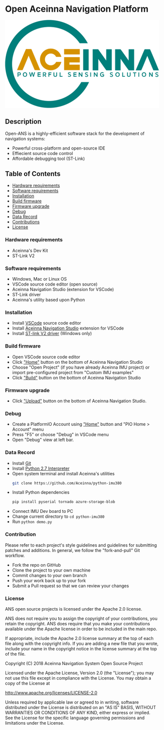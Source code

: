 # Open Aceinna Navigation Platform

![Aceinna Logo](https://raw.githubusercontent.com/Aceinna/platform-aceinna_imu/develop/misc/aceinna_logo.png)

## Description
Open-ANS is a highly-efficient software stack for the development of navigation systems:

- Powerful cross-platform and open-source IDE
- Effiecient source code control
- Affordable debugging tool (ST-Link)

## Table of Contents

- [Hardware requirements](#hardware-requirements)
- [Software requirements](#software-requirements)
- [Installation](#installation)
- [Build firmware](#build-firmware)
- [Firmware upgrade](#firmware-upgrade)
- [Debug](#debug)
- [Data Record](#data-record)
- [Contributions](#contributions)
- [License](#license)

### Hardware requirements
- Aceinna's Dev Kit
- ST-Link V2

### Software requirements
- Windows, Mac or Linux OS
- VSCode source code editor (open source)
- Aceinna Navigation Studio (extension for VSCode)
- ST-Link driver
- Aceinna's utility based upon Python

### Installation
- Install [VSCode](https://code.visualstudio.com/) source code editor
- Install [Aceinna Navigation Studio](https://marketplace.visualstudio.com/items?itemName=platformio.aceinna-ide) extension for VSCode
- Install [ST-link V2 driver](http://www.st.com/en/development-tools/st-link-v2.html) (Windows only)

### Build firmware
- Open VSCode source code editor
- Click ["Home"](http://docs.platformio.org/en/latest/ide/vscode.html?utm_source=github&utm_medium=aceinna#platformio-toolbar) button on the bottom of Aceinna Navigation Studio
- Choose "Open Project" (if you have already Aceinna IMU project) or import pre-configured project from  "Custom IMU examples"
- Click ["Build"](http://docs.platformio.org/en/latest/ide/vscode.html?utm_source=github&utm_medium=aceinna#platformio-toolbar) button on the bottom of Aceinna Navigation Studio

### Firmware upgrade
- Click ["Upload"](http://docs.platformio.org/en/latest/ide/vscode.html?utm_source=github&utm_medium=aceinna#platformio-toolbar) button on the bottom of Aceinna Navigation Studio.

### Debug
- Create a PlatformIO Account using ["Home"](http://docs.platformio.org/en/latest/ide/vscode.html?utm_source=github&utm_medium=aceinna#platformio-toolbar) button and "PIO Home > Account" menu
- Press "F5" or choose "Debug" in VSCode menu
- Open "Debug" view at left bar.

### Data Record

- Install [Git](https://www.git-scm.com)
- Install [Python 2.7 Interpreter](http://docs.platformio.org/en/latest/faq.html?utm_source=github&utm_medium=aceinna#install-python-interpreter)
- Open system terminal and install Aceinna's utilities
  ```sh
  git clone https://github.com/Aceinna/python-imu380
  ```
- Install Python dependencies
  ```sh
  pip install pyserial tornado azure-storage-blob
  ```
- Connect IMU Dev board to PC
- Change current directory to `cd python-imu380`
- Run `python demo.py`

### Contribution

Please refer to each project's style guidelines and guidelines for submitting patches and additions. In general, we follow the "fork-and-pull" Git workflow.

- Fork the repo on GitHub
- Clone the project to your own machine
- Commit changes to your own branch
- Push your work back up to your fork
- Submit a Pull request so that we can review your changes

### License

ANS open source projects is licensed under the Apache 2.0 license.

ANS does not require you to assign the copyright of your contributions, you retain the copyright. ANS does require that you make your contributions available under the Apache license in order to be included in the main repo.

If appropriate, include the Apache 2.0 license summary at the top of each file along with the copyright info. If you are adding a new file that you wrote, include your name in the copyright notice in the license summary at the top of the file.

Copyright (C) 2018 Aceinna Navigation System Open Source Project

Licensed under the Apache License, Version 2.0 (the "License");
you may not use this file except in compliance with the License.
You may obtain a copy of the License at

   http://www.apache.org/licenses/LICENSE-2.0

Unless required by applicable law or agreed to in writing, software
distributed under the License is distributed on an "AS IS" BASIS,
WITHOUT WARRANTIES OR CONDITIONS OF ANY KIND, either express or implied.
See the License for the specific language governing permissions and
limitations under the License.


